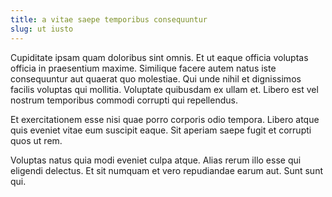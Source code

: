 ```yaml
---
title: a vitae saepe temporibus consequuntur
slug: ut iusto
---
```


Cupiditate ipsam quam doloribus sint omnis. Et ut eaque officia voluptas officia in praesentium maxime. Similique facere autem natus iste consequuntur aut quaerat quo molestiae. Qui unde nihil et dignissimos facilis voluptas qui mollitia. Voluptate quibusdam ex ullam et. Libero est vel nostrum temporibus commodi corrupti qui repellendus.

Et exercitationem esse nisi quae porro corporis odio tempora. Libero atque quis eveniet vitae eum suscipit eaque. Sit aperiam saepe fugit et corrupti quos ut rem.

Voluptas natus quia modi eveniet culpa atque. Alias rerum illo esse qui eligendi delectus. Et sit numquam et vero repudiandae earum aut. Sunt sunt qui.
